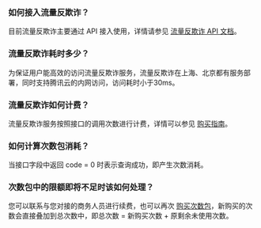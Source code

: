 ### 如何接入流量反欺诈？
目前流量反欺诈主要通过 API 接入使用，详情请参见 [流量反欺诈 API 文档](https://cloud.tencent.com/document/product/1031/43312)。
### 流量反欺诈耗时多少？
为保证用户能高效的访问流量反欺诈服务，流量反欺诈在上海、北京都有服务部署，同时支持腾讯云的内网访问，访问耗时小于30ms。
### 流量反欺诈如何计费？
流量反欺诈服务按照接口的调用次数进行计费，详情可以参见 [购买指南](https://cloud.tencent.com/document/product/1031/33410)。
### 如何计算次数包消耗？
当接口字段中返回 code = 0 时表示查询成功，即产生次数消耗。
### 次数包中的限额即将不足时该如何处理？
您可以联系与您对接的商务人员进行续费，也可以再次 [购买次数包](https://buy.cloud.tencent.com/taf)，新购买的次数会直接叠加到总次数中，即总次数 = 新购买次数 + 原剩余未使用次数。
